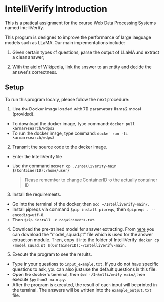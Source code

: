 # IntelliVerify Introduction
This is a pratical assignment for the course Web Data Processing Systems named IntelliVerify.

This program is designed to improve the performance of large language models such as LLaMA. Our main implementations include: 

1) Given certain types of questions, parse the output of LLaMA and extract a clean answer;

2) With the aid of Wikipedia, link the answer to an entity and decide the answer's correctness.

## Setup
To run this program locally, please follow the next procedure:

1. Use the Docker image loaded with 7B parameters llama2 model (provided).

- To download the docker image, type command: `docker pull karmaresearch/wdps2`
- To run the docker image, type command: `docker run -ti karmaresearch/wdps2`
2. Transmit the source code to the docker image.
- Enter the IntelliVerify file

- Use the command `docker cp ./IntelliVerify-main $(ContainerID):/home/user/`

  > Please remember to change ContainerID to the actually container ID

3. Install the requirements.

  - Go into the terminal of the docker, then `$cd ~/IntelliVerify-main/`.
  - Install pipreqs via command `$pip install pipreqs`, then `$pipreqs . --encoding=utf-8`.
  - Then `$pip install -r requirements.txt`.

4. Download the pre-trained model for answer extracting.
   From [here](https://drive.google.com/file/d/1Az-K97XyECQ7Drvf_6MdCOVxBv9Shi2B/view?usp=drive_link) you can download the "model_squad.pt" file which is used for the answer extraction module.
   Then, copy it into the folder of IntelliVerify: `docker cp /model_squad.pt $(ContainerID):~/IntelliVerify-main`.

5. Execute the program to see the results.

- Type in your questions to `input_example.txt`. If you do not have specific questions to ask, you can also just use the default questions in this file. 
- Open the docker's terminal, then `$cd ~/IntelliVerify-main/`,then execute `$python3 main.py`.
 - After the program is executed, the result of each input will be printed in the terminal. The answers will be written into the `example_output.txt` file.

